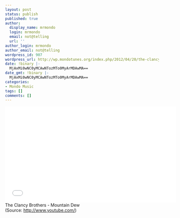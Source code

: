 ```yaml
---
layout: post
status: publish
published: true
author:
  display_name: mrmondo
  login: mrmondo
  email: not@telling
  url: ''
author_login: mrmondo
author_email: not@telling
wordpress_id: 907
wordpress_url: http://wp.mondotunes.org/index.php/2012/04/20/the-clancy-brothers-mountain-dew/
date: !binary |-
  MjAxMi0wNC0yMCAwNTozMTo0MyArMDAwMA==
date_gmt: !binary |-
  MjAxMi0wNC0yMCAwNTozMTo0MyArMDAwMA==
categories:
- Mondo Music
tags: []
comments: []
---
```

<iframe width="560" height="315" src="//www.youtube.com/embed/3bQI8qEr7QY" frameborder="0"> </iframe>
The Clancy Brothers - Mountain Dew 
<div class="attribution">(<span>Source:</span> <a href="http://www.youtube.com/">http://www.youtube.com/</a>)</div>
